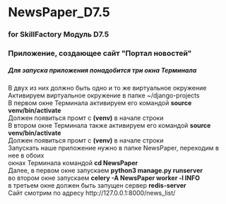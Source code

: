# NewsPaper_D7.5 #
### for SkillFactory Модуль D7.5 ###
### Приложение, создающее сайт "Портал новостей" ###
##### Для запуска приложения понадобится три окна Терминала #####
В двух из них должно быть одно и то же виртуальное окружение \
Активируем виртуальное окружение в папке ~/django-projects \
В первом окне Терминала активируем его командой **source venv/bin/activate** \
Должен появиться промт с **(venv)** в начале строки \
В втором окне Терминала также активируем его командой **source venv/bin/activate** \
Должен появиться промт с **(venv)** в начале строки \
Запускать наше приложение нужно в папке NewsPaper, переходим в нее в обоих \
окнах Терминала командой **cd NewsPaper** \
Далее, в первом окне запускаем **python3 manage.py runserver** \
во втором окне запускаем **celery -A NewsPaper worker -l INFO** \
в третьем окне должен быть запущен сервер **redis-server** \
Сайт смотрим по адресу ht<span>tp://</span>127.0.0.1:8000/news_list/ 
